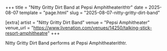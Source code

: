 +++
title = "Nitty Gritty Dirt Band at Pepsi Amphitheaterithtr"
date = 2025-08-07
template = "page.html"
slug = "2025-08-07-nitty-gritty-dirt-band"

[extra]
artist = "Nitty Gritty Dirt Band"
venue = "Pepsi Amphitheater"
venue_url = "https://www.livenation.com/venues/14250/talking-stick-resort-amphitheatre"
+++

Nitty Gritty Dirt Band performs at Pepsi Amphitheaterithtr.
